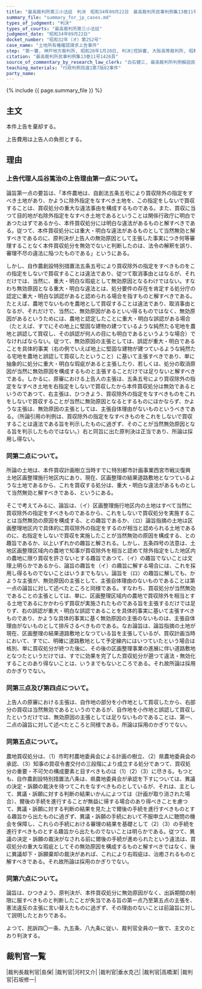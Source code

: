 ```yaml
---
title: "最高裁判所第三小法廷　判決　昭和34年09月22日　最高裁判所民事判例集13巻11号1426頁"
summary_file: "summary_for_jp_cases.md"
types_of_judgment: "判決"
types_of_courts: "最高裁判所第三小法廷"
judgment_date: "昭和34年09月22日"
docket_number: "昭和32年（オ）第252号"
case_name: "土地所有権確認請求上告事件"
step: "第一審, 神戸地方裁判所, 昭和28年1月20日, 判決|控訴審, 大阪高等裁判所, 昭和31年12月22日, 判決"
citation: "最高裁判所民事判例集13巻11号1426頁"
source_of_commentary_by_research_law_clerk: "白石健三, 最高裁判所判例解説民事篇昭和34年度220頁"
teaching_materials: "行政判例百選1第7版82事件"
party_name:
---
```


{% include {{ page.summary_file }}  %}





## 主文


本件上告を棄却する。

上告費用は上告人の負担とする。





## 理由


### 上告代理人瓜谷篤治の上告理由第一点について。

論旨第一点の要旨は、「本件農地は、自創法五条五号により買収除外の指定をすべき土地があり、かように除外指定をなすべき土地を、この指定をしないで買収することは、買収処分の重大な違法事由を構成するものである。また、買収に当つて目的地が右除外指定をなすべき土地であるということは関係行政庁に明白であつたはずであるから、本件買収処分には明白な違法があるものと解すべきである。従つて、本件買収処分には重大・明白な違法があるものとして当然無効と解すべきであるのに、原判決が上告人の無効原因として主張した事実につき何等審理することなく本件買収処分を無効でないと判断したのは、法令の解釈を誤り、審理不尽の違法に陥つたものである」というにある。

しかし、自作農創設特別措置法五条五号により買収除外の指定をすべきものをこの指定をしないで買収することは違法であり、従つて取消事由とはなるが、それだけでは、当然に、重大・明白な瑕疵として無効原因となるわけではない。すなわち無効原因となる重大・明白な違法とは、処分要件の存在を肯定する処分庁の認定に重大・明白な誤認があると認められる場合を指すものと解すべきである。たとえば、農地でないものを農地として買収することは違法であり、取消事由となるが、それだけで、当然に、無効原因があるといい得るものではなく、無効原因があるというためには、農地と認定したことに重大・明白な誤認がある場合（たとえば、すでにその地上に堅固な建物の建つているような純然たる宅地を農地と誤認して買収し、その誤認が何人の目にも明白であるというような場合）でなければならない。従つて、無効原因の主張としては、誤認が重大・明白であることを具体的事実（右の例でいえば地上に堅固な建物が建つているような純然たる宅地を農地と誤認して買収したということ）に基いて主張すべきであり、単に抽象的に処分に重大・明白な瑕疵があると主張したり、若しくは、処分の取消原因が当然に無効原因を構成するものと主張することだけでは足りないと解すべきである。しかるに、原審における上告人の主張は、五条五号により買収除外の指定をなすべき土地を右指定をしないで買収したから本件買収処分は無効であるというのであつて、右主張は、ひつきよう、買収除外の指定をなすべきものをこれをしないで買収することが当然に無効原因となるとするものにほかならず、かような主張は、無効原因の主張としては、主張自体理由がないものというべきである。（所論引用の判例は、買収除外の指定をなすべきものをこれをしないで買収することは違法である旨を判示したものに過ぎず、そのことが当然無効原因となる旨を判示したものではない。）右と同旨に出た原判決は正当であり、所論は採用し得ない。

### 同第二点について。

所論の土地は、本件買収計画樹立当時すでに特別都市計画事業西宮市戦災復興土地区画整理施行地区内にあり、現在、区画整理の結果道路敷地となつているような土地であるから、これを買収する処分は、重大・明白な違法があるものとして当然無効と解すべきである、というにある。

そこで考えてみるに、論旨は、（イ）区画整理施行地区内の土地はすべて当然に買収除外の指定をすべきものであるから、これをしないで買収処分を実施することは当然無効の原因を構成する、との趣旨であるか、（ロ）論旨指摘の土地は区画整理地区内で具体的に買収除外の指定をするのが相当と認められる土地であるのに、右指定をしないで買収を実施したことが当然無効の原因を構成する、との趣旨であるか、以上いずれかの趣旨と解される。しかし、五条四号の法意は、土地区画整理区域内の農地で知事が買収除外を相当と認めて除外指定をした地区内の農地に限り買収を許さないとする趣旨であつて、（イ）の趣旨でないことは文理上明らかであるから、論旨の趣旨を（イ）の趣旨に解する場合には、これを採用し得るものでないことはいうまでもない。論旨を（ロ）の趣旨に解しても、かような主張が、無効原因の主張として、主張自体理由のないものであることは第一点の論旨に対して述べたところと同様である。すなわち、買収処分が当然無効であることの主張としては、単に、区画整理区域内の農地で買収除外を相当とする土地であるにかかわらず買収が実施されたものである旨を主張するだけでは足りず、右の誤認が重大・明白な誤認であることを具体的事実に基いて主張すべきものであり、かような具体的事実に基く無効原因の主張のないものは、主張自体理由がないものとして排斥さるべきものである。なお論旨は、論旨指摘の土地が現在、区画整理の結果道路敷地となつている旨を主張しているが、買収計画当時において、すでに、明確に道路敷地として予定線内にはいつていたという場合は格別、単に買収処分が終つた後に、その後の区画整理事業の進展に伴い道路敷地となつたというだけでは、すでに効果を完了した買収処分が遡つて違法・無効化することのあり得ないことは、いうまでもないところである。それ故所論は採用のかぎりでない。



### 同第三点及び第四点について。

上告人の原審における主張は、自作地の部分を小作地として買収したから、右部分の買収は当然無効であるというのであるが、自作地を小作地と誤認して買収したというだけでは、無効原因の主張としては足りないものであることは、第一、二点の論旨に対して述べたところと同様である。所論は採用のかぎりでない。



### 同第五点について。

農地買収処分は、（1）市町村農地委員会による計画の樹立、（2）県農地委員会の承認、（3）知事の買収令書交付の三段階により成立する処分であつて、買収処分の重要・不可欠の構成要素と目すべきものは（1）（2）（3）に尽きる。もつとも、自作農創設特別措置法八条は、県農地委員会が承認を下すについては、異議の決定・訴願の裁決を待つてこれをなすべきものとしているが、それは、主として、異議・訴願に対する判断の結果いかんによつては（計画が取り消された場合）、爾後の手続を進行することが無益に帰する場合のあり得べきことを慮つて、異議・訴願に対する判断の結果を見た上で爾後の手続を進行すべきものとする趣旨から出たものに過ぎず、異議・訴願の手続において不服申立人に聴問の機会を保障し、これらの手続における審理の結果を基礎として（2）（3）の手続を進行すべきものとする趣旨から出たものでないことは明らかである。従つて、異議の決定・訴願の裁決がなされる前に爾後の手続が進められたという違法は、買収処分の重大な瑕疵としてその無効原因を構成するものと解すべきではなく、後に異議却下・訴願棄却の裁決があれば、これにより右瑕疵は、治癒されるものと解すべきである。それ故所論は採用のかぎりでない。



### 同第六点について。

論旨は、ひつきよう、原判決が、本件買収処分に無効原因がなく、出訴期間の制限に服すべきものと判断したことが失当である旨の第一点乃至第五点の主張を、憲法違反の主張に言い替えたものに過ぎず、その理由のないことは前論旨に対して説明したとおりである。

よつて、民訴四〇一条、九五条、八九条に従い、裁判官全員の一致で、主文のとおり判決する。

## 裁判官一覧

|裁判長裁判官|島保|
|裁判官|河村又介|
|裁判官|垂水克己|
|裁判官|高橋潔|
|裁判官|石坂修一|

